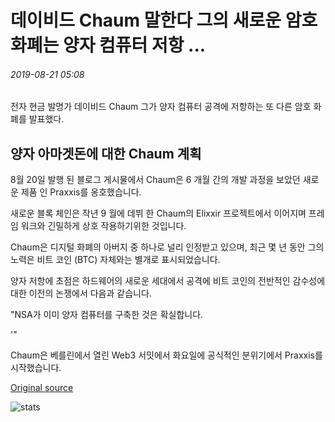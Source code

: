 # 데이비드 Chaum 말한다 그의 새로운 암호 화폐는 양자 컴퓨터 저항 ...

###### 2019-08-21 05:08

전자 현금 발명가 데이비드 Chaum 그가 양자 컴퓨터 공격에 저항하는 또 다른 암호 화폐를 발표했다.

## 양자 아마겟돈에 대한 Chaum 계획

8월 20일 발행 된 블로그 게시물에서 Chaum은 6 개월 간의 개발 과정을 보았던 새로운 제품 인 Praxxis를 옹호했습니다.

새로운 블록 체인은 작년 9 월에 데뷔 한 Chaum의 Elixxir 프로젝트에서 이어지며 프레임 워크와 긴밀하게 상호 작용하기위한 것입니다.

Chaum은 디지털 화폐의 아버지 중 하나로 널리 인정받고 있으며, 최근 몇 년 동안 그의 노력은 비트 코인 (BTC) 자체와는 별개로 표시되었습니다.

양자 저항에 초점은 하드웨어의 새로운 세대에서 공격에 비트 코인의 전반적인 감수성에 대한 이전의 논쟁에서 다음과 같습니다.

"NSA가 이미 양자 컴퓨터를 구축한 것은 확실합니다.

'"

Chaum은 베를린에서 열린 Web3 서밋에서 화요일에 공식적인 분위기에서 Praxxis를 시작했습니다.

[Original source](https://cointelegraph.com/news/david-chaum-says-his-new-cryptocurrency-is-quantum-computer-resistant)

![stats](https://c.statcounter.com/11760860/0/a89fa40b/1/ "stats")